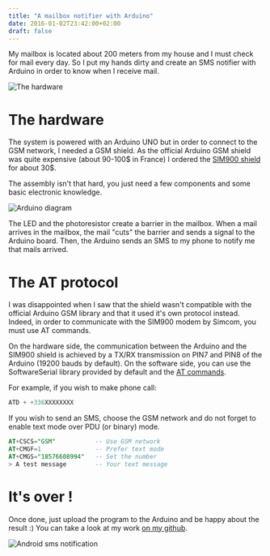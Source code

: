 ```yaml
---
title: "A mailbox notifier with Arduino"
date: 2016-01-02T23:42:00+02:00
draft: false
---
```


My mailbox is located about 200 meters from my house and I must check for mail every day. So I put my hands dirty and create an SMS notifier with Arduino in order to know when I receive mail.

<!--more-->

![The hardware](/img/mailbox/preview.jpg)

# The hardware

The system is powered with an Arduino UNO but in order to connect to the GSM network, I needed a GSM shield. As the official Arduino GSM shield was quite expensive (about 90-100$ in France) I ordered the [SIM900 shield](http://wiki.seeedstudio.com/GPRS_Shield_v1.0/) for about 30$. 

The assembly isn't that hard, you just need a few components and some basic electronic knowledge. 

![Arduino diagram](/img/mailbox/diagram.jpg)

The LED and the photoresistor create a barrier in the mailbox. When a mail arrives in the mailbox, the mail "cuts" the barrier and sends a signal to the Arduino board. Then, the Arduino sends an SMS to my phone to notify me that mails arrived.

# The AT protocol

I was disappointed when I saw that the shield wasn't compatible with the official Arduino GSM library and that it used it's own protocol instead. Indeed, in order to communicate with the SIM900 modem by Simcom, you must use AT commands. 

On the hardware side, the communication between the Arduino and the SIM900 shield is achieved by a TX/RX transmission on PIN7 and PIN8 of the Arduino (19200 bauds by default). On the software side, you can use the SoftwareSerial library provided by default and the [AT commands](http://simcom.ee/documents/SIM900/SIM900_AT%20Command%20Manual_V1.11.pdf). 

For example, if you wish to make phone call:

```sql
ATD + +336XXXXXXXX
```

If you wish to send an SMS, choose the GSM network and do not forget to enable text mode over PDU (or binary) mode.

```sql
AT+CSCS="GSM"           -- Use GSM network
AT+CMGF=1               -- Prefer text mode
AT+CMGS="18576608994"   -- Set the number
> A test message        -- Your text message
```

# It's over !

Once done, just upload the program to the Arduino and be happy about the result :)
You can take a look at my work [on my github](https://github.com/obynio/postman). 

![Android sms notification](/img/mailbox/sms.jpg)